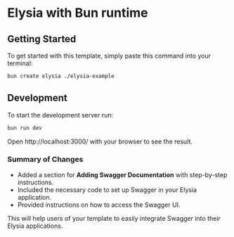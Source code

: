 # Elysia with Bun runtime

## Getting Started
To get started with this template, simply paste this command into your terminal:
```bash
bun create elysia ./elysia-example
```

## Development
To start the development server run:
```bash
bun run dev
```

Open http://localhost:3000/ with your browser to see the result.



### Summary of Changes
- Added a section for **Adding Swagger Documentation** with step-by-step instructions.
- Included the necessary code to set up Swagger in your Elysia application.
- Provided instructions on how to access the Swagger UI. 

This will help users of your template to easily integrate Swagger into their Elysia applications.

